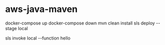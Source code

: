 # aws-java-maven
docker-compose up 
docker-compose down 
mvn clean install
sls deploy --stage local

sls invoke local --function hello

